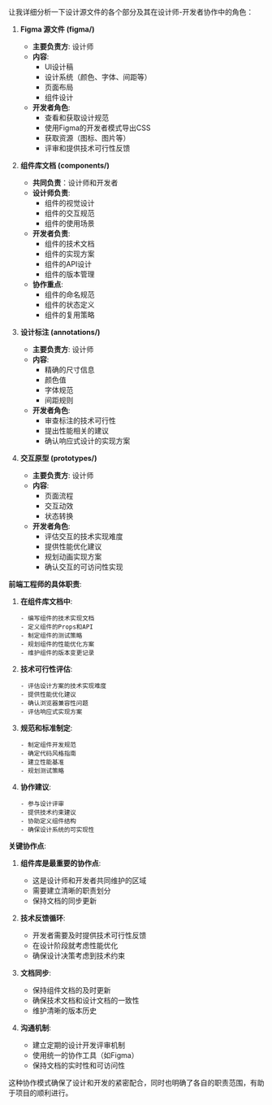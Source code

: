 让我详细分析一下设计源文件的各个部分及其在设计师-开发者协作中的角色：

1. **Figma 源文件 (figma/)**
   - **主要负责方**: 设计师
   - **内容**:
     - UI设计稿
     - 设计系统（颜色、字体、间距等）
     - 页面布局
     - 组件设计
   - **开发者角色**:
     - 查看和获取设计规范
     - 使用Figma的开发者模式导出CSS
     - 获取资源（图标、图片等）
     - 评审和提供技术可行性反馈

2. **组件库文档 (components/)**
   - **共同负责**：设计师和开发者
   - **设计师负责**:
     - 组件的视觉设计
     - 组件的交互规范
     - 组件的使用场景
   - **开发者负责**:
     - 组件的技术文档
     - 组件的实现方案
     - 组件的API设计
     - 组件的版本管理
   - **协作重点**:
     - 组件的命名规范
     - 组件的状态定义
     - 组件的复用策略

3. **设计标注 (annotations/)**
   - **主要负责方**: 设计师
   - **内容**:
     - 精确的尺寸信息
     - 颜色值
     - 字体规范
     - 间距规则
   - **开发者角色**:
     - 审查标注的技术可行性
     - 提出性能相关的建议
     - 确认响应式设计的实现方案

4. **交互原型 (prototypes/)**
   - **主要负责方**: 设计师
   - **内容**:
     - 页面流程
     - 交互动效
     - 状态转换
   - **开发者角色**:
     - 评估交互的技术实现难度
     - 提供性能优化建议
     - 规划动画实现方案
     - 确认交互的可访问性实现

**前端工程师的具体职责**:

1. **在组件库文档中**:
   ```
   - 编写组件的技术实现文档
   - 定义组件的Props和API
   - 制定组件的测试策略
   - 规划组件的性能优化方案
   - 维护组件的版本变更记录
   ```

2. **技术可行性评估**:
   ```
   - 评估设计方案的技术实现难度
   - 提供性能优化建议
   - 确认浏览器兼容性问题
   - 评估响应式实现方案
   ```

3. **规范和标准制定**:
   ```
   - 制定组件开发规范
   - 确定代码风格指南
   - 建立性能基准
   - 规划测试策略
   ```

4. **协作建议**:
   ```
   - 参与设计评审
   - 提供技术约束建议
   - 协助定义组件结构
   - 确保设计系统的可实现性
   ```

**关键协作点**:

1. **组件库是最重要的协作点**:
   - 这是设计师和开发者共同维护的区域
   - 需要建立清晰的职责划分
   - 保持文档的同步更新

2. **技术反馈循环**:
   - 开发者需要及时提供技术可行性反馈
   - 在设计阶段就考虑性能优化
   - 确保设计决策考虑到技术约束

3. **文档同步**:
   - 保持组件文档的及时更新
   - 确保技术文档和设计文档的一致性
   - 维护清晰的版本历史

4. **沟通机制**:
   - 建立定期的设计开发评审机制
   - 使用统一的协作工具（如Figma）
   - 保持文档的实时性和可访问性

这种协作模式确保了设计和开发的紧密配合，同时也明确了各自的职责范围，有助于项目的顺利进行。
